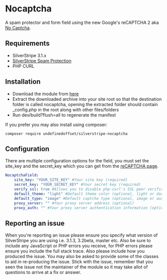 Nocaptcha
=================
A spam protector and form field using the new Google's reCAPTCHA 2 aka [No Captcha](http://googleonlinesecurity.blogspot.ca/2014/12/are-you-robot-introducing-no-captcha.html).

## Requirements
* SilverStripe 3.1.x
* [SilverStripe Spam Protection](https://github.com/silverstripe/silverstripe-spamprotection/)
* PHP CURL

## Installation
* Download the module from [here](https://github.com/UndefinedOffset/silverstripe-nocaptcha/archive/master.zip)
* Extract the downloaded archive into your site root so that the destination folder is called nocaptcha, opening the extracted folder should contain _config.php in the root along with other files/folders
* Run dev/build?flush=all to regenerate the manifest

If you prefer you may also install using composer:
```
composer require undefinedoffset/silverstripe-nocaptcha
```

## Configuration
There are multiple configuration options for the field, you must set the site_key and the secret_key which you can get from the [reCAPTCHA page](https://www.google.com/recaptcha).
```yml
NocaptchaField:
    site_key: "YOUR_SITE_KEY" #Your site key (required)
    secret_key: "YOUR_SECRET_KEY" #Your secret key (required)
    verify_ssl: true #Allows you to disable php-curl's SSL peer verification by setting this to false (optional, defaults to true)
    default_theme: "light" #Default theme color (optional, light or dark, defaults to light)
    default_type: "image" #Default captcha type (optional, image or audio, defaults to image)
    proxy_server: "" #Your proxy server address (optional)
    proxy_auth: "" #Your proxy server authentication information (optional)
```

## Reporting an issue
When you're reporting an issue please ensure you specify what version of SilverStripe you are using i.e. 3.1.3, 3.2beta, master etc. Also be sure to include any JavaScript or PHP errors you receive, for PHP errors please ensure you include the full stack trace. Also please include how you produced the issue. You may also be asked to provide some of the classes to aid in re-producing the issue. Stick with the issue, remember that you seen the issue not the maintainer of the module so it may take allot of questions to arrive at a fix or answer.
